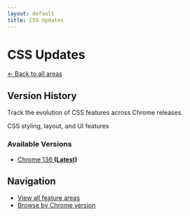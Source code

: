 ```yaml
---
layout: default
title: CSS Updates
---
```


# CSS Updates

[← Back to all areas](../index.html)

## Version History

Track the evolution of CSS features across Chrome releases.

CSS styling, layout, and UI features

### Available Versions

- [Chrome 136 **(Latest)**](./chrome-136-en.html)

## Navigation

- [View all feature areas](../index.html)
- [Browse by Chrome version](../../versions/index.html)
